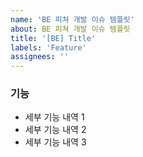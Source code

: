 ```yaml
---
name: 'BE 피쳐 개발 이슈 템플릿'
about: BE 피쳐 개발 이슈 템플릿
title: '[BE] Title'
labels: 'Feature'
assignees: ''
---
```


### 기능

- 세부 기능 내역 1
- 세부 기능 내역 2
- 세부 기능 내역 3
